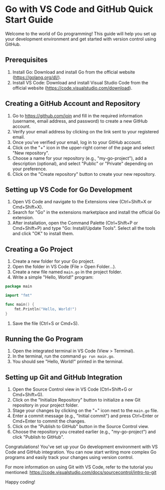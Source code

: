 # Go with VS Code and GitHub Quick Start Guide

Welcome to the world of Go programming! This guide will help you set up your development environment and get started with version control using GitHub.

## Prerequisites

1. Install Go: Download and install Go from the official website (<https://golang.org/dl/>).
2. Install VS Code: Download and install Visual Studio Code from the official website (<https://code.visualstudio.com/download>).

## Creating a GitHub Account and Repository

1. Go to <https://github.com/join> and fill in the required information (username, email address, and password) to create a new GitHub account.
2. Verify your email address by clicking on the link sent to your registered email.
3. Once you've verified your email, log in to your GitHub account.
4. Click on the "+" icon in the upper-right corner of the page and select "New repository".
5. Choose a name for your repository (e.g., "my-go-project"), add a description (optional), and select "Public" or "Private" depending on your preference.
6. Click on the "Create repository" button to create your new repository.

## Setting up VS Code for Go Development

1. Open VS Code and navigate to the Extensions view (Ctrl+Shift+X or Cmd+Shift+X).
2. Search for "Go" in the extensions marketplace and install the official Go extension.
3. After installation, open the Command Palette (Ctrl+Shift+P or Cmd+Shift+P) and type "Go: Install/Update Tools". Select all the tools and click "OK" to install them.

## Creating a Go Project

1. Create a new folder for your Go project.
2. Open the folder in VS Code (File > Open Folder...).
3. Create a new file named `main.go` in the project folder.
4. Write a simple "Hello, World!" program:

```go
package main

import "fmt"

func main() {
    fmt.Println("Hello, World!")
}
```

1. Save the file (Ctrl+S or Cmd+S).

## Running the Go Program

1. Open the integrated terminal in VS Code (View > Terminal).
2. In the terminal, run the command `go run main.go`.
3. You should see "Hello, World!" printed in the terminal.

## Setting up Git and GitHub Integration

1. Open the Source Control view in VS Code (Ctrl+Shift+G or Cmd+Shift+G).
2. Click on the "Initialize Repository" button to initialize a new Git repository in your project folder.
3. Stage your changes by clicking on the "+" icon next to the `main.go` file.
4. Enter a commit message (e.g., "Initial commit") and press Ctrl+Enter or Cmd+Enter to commit the changes.
5. Click on the "Publish to GitHub" button in the Source Control view.
6. Choose the repository you created earlier (e.g., "my-go-project") and click "Publish to GitHub".

Congratulations! You've set up your Go development environment with VS Code and GitHub integration. You can now start writing more complex Go programs and easily track your changes using version control.

For more information on using Git with VS Code, refer to the tutorial you mentioned: <https://code.visualstudio.com/docs/sourcecontrol/intro-to-git>

Happy coding!
